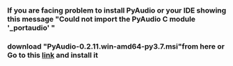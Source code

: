 ### If you are facing problem to install PyAudio or your IDE showing this message  "Could not import the PyAudio C module '_portaudio' "
### download "PyAudio-0.2.11.win-amd64-py3.7.msi"from here or Go to this [link](https://github.com/intxcc/pyaudio_portaudio/releases) and install it
